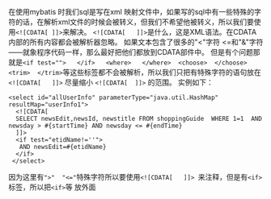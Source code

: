在使用mybatis 时我们sql是写在xml 映射文件中，如果写的sql中有一些特殊的字符的话，在解析xml文件的时候会被转义，但我们不希望他被转义，所以我们要使用`<![CDATA[ ]]>`来解决。
`<![CDATA[   ]]>`是什么，这是XML语法。在CDATA内部的所有内容都会被解析器忽略。
如果文本包含了很多的"<"字符 <=和"&"字符——就象程序代码一样，那么最好把他们都放到CDATA部件中。
但是有个问题那就是` <if test="">   </if>   <where>   </where>  <choose>  </choose>  <trim>  </trim> `等这些标签都不会被解析，所以我们只把有特殊字符的语句放在` <![CDATA[   ]]>`  尽量缩小 `<![CDATA[  ]]>` 的范围。
实例如下：
```
<select id="allUserInfo" parameterType="java.util.HashMap" resultMap="userInfo1">  
  <![CDATA[  
  SELECT newsEdit,newsId, newstitle FROM shoppingGuide  WHERE 1=1  AND  newsday > #{startTime} AND newsday <= #{endTime}  
  ]]>  
  <if test="etidName!=''">  
   AND newsEdit=#{etidName}  
  </if>  
 </select>  
```
因为这里有` ">"  "<=" `特殊字符所以要使用`<![CDATA[   ]]> `来注释，但是有`<if> `标签，所以把`<if>`等 放外面
